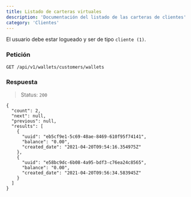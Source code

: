 ```yaml
---
title: Listado de carteras virtuales
description: 'Documentación del listado de las carteras de clientes'
category: 'Clientes'
---
```

<alert type="warning">

El usuario debe estar logueado y ser de tipo `cliente (1)`.

</alert>

### Petición

<code-block label="Bash" active>

```
GET /api/v1/wallets/customers/wallets
```
</code-block>

### Respuesta

> Status: `200`

<code-block label="Bash" active>

```
{
  "count": 2,
  "next": null,
  "previous": null,
  "results": [
    {
      "uuid": "eb5cf9e1-5c69-48ae-8469-610f95f74141",
      "balance": "0.00",
      "created_date": "2021-04-20T09:54:16.354975Z"
    },
    {
      "uuid": "e58bc9dc-6b08-4a95-bdf3-c76ea24c8565",
      "balance": "0.00",
      "created_date": "2021-04-20T09:56:34.583945Z"
    }
  ]
}
```
</code-block>

